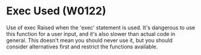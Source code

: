 # Exec Used (W0122)

Use of exec Raised when the 'exec' statement is used. It's dangerous to
use this function for a user input, and it's also slower than actual
code in general. This doesn't mean you should never use it, but you
should consider alternatives first and restrict the functions available.
